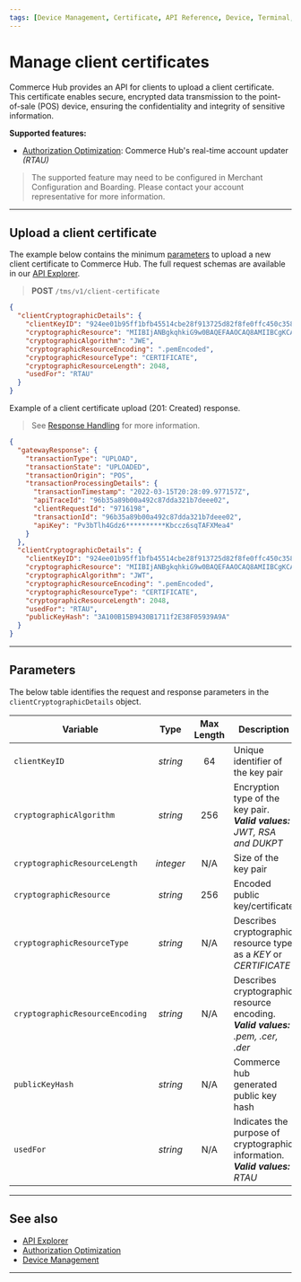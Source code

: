 ```yaml
---
tags: [Device Management, Certificate, API Reference, Device, Terminal, Point-of-Sale]
---
```


# Manage client certificates

Commerce Hub provides an API for clients to upload a client certificate. This certificate enables secure, encrypted data transmission to the point-of-sale (POS) device, ensuring the confidentiality and integrity of sensitive information.

**Supported features:**

- [Authorization Optimization](?path=docs/Resources/Guides/Authorizations/Auth-Optimization.md): Commerce Hub's real-time account updater *(RTAU)*

<!-- theme: info -->
> The supported feature may need to be configured in Merchant Configuration and Boarding. Please contact your account representative for more information.

---

## Upload a client certificate

<!--
type: tab
titles: Request, Response
-->

The example below contains the minimum [parameters](#parameters) to upload a new client certificate to Commerce Hub. The full request schemas are available in our [API Explorer](../api/?type=post&path=/tms/v1/client-certificate).

<!-- theme: success -->
> **POST** `/tms/v1/client-certificate`

```json
{
  "clientCryptographicDetails": {
    "clientKeyID": "924ee01b95ff1bfb45514cbe28f913725d82f8fe0ffc450c3582b00bc4b.....",
    "cryptographicResource": "MIIBIjANBgkqhkiG9w0BAQEFAAOCAQ8AMIIBCgKCAQEAuDjOPaWa......",
    "cryptographicAlgorithm": "JWE",
    "cryptographicResourceEncoding": ".pemEncoded",
    "cryptographicResourceType": "CERTIFICATE",
    "cryptographicResourceLength": 2048,
    "usedFor": "RTAU"
  }
}
```

<!--
type: tab
-->

Example of a client certificate upload (201: Created) response.

<!-- theme: info -->
> See [Response Handling](?path=docs/Resources/Guides/Response-Codes/Response-Handling.md) for more information.

```json
{
  "gatewayResponse": {
    "transactionType": "UPLOAD",
    "transactionState": "UPLOADED",
    "transactionOrigin": "POS",
    "transactionProcessingDetails": {
      "transactionTimestamp": "2022-03-15T20:28:09.977157Z",
      "apiTraceId": "96b35a89b00a492c87dda321b7deee02",
      "clientRequestId": "9716198",
      "transactionId": "96b35a89b00a492c87dda321b7deee02",
      "apiKey": "Pv3bTlh4Gdz6**********Kbccz6sqTAFXMea4"
    }
  },
  "clientCryptographicDetails": {
    "clientKeyID": "924ee01b95ff1bfb45514cbe28f913725d82f8fe0ffc450c3582b00bc4b8414d",
    "cryptographicResource": "MIIBIjANBgkqhkiG9w0BAQEFAAOCAQ8AMIIBCgKCAQEAuDjOPaWa......",
    "cryptographicAlgorithm": "JWT",
    "cryptographicResourceEncoding": ".pemEncoded",
    "cryptographicResourceType": "CERTIFICATE",
    "cryptographicResourceLength": 2048,
    "usedFor": "RTAU",
    "publicKeyHash": "3A100B15B9430B1711f2E38F05939A9A"
  }
}
```

<!-- type: tab-end -->

---

## Parameters

<!--
type: tab
titles: clientCryptographicDetails
-->

The below table identifies the request and response parameters in the `clientCryptographicDetails` object.

| Variable | Type | Max Length | Description |
| ----- | :-----: | :-----: | ----- |
| `clientKeyID` | *string* | 64 | Unique identifier of the key pair |
| `cryptographicAlgorithm` | *string* | 256 | Encryption type of the key pair. ***Valid values:** JWT, RSA and DUKPT* |
| `cryptographicResourceLength` | *integer* | N/A | Size of the key pair |
| `cryptographicResource` | *string* | 256 | Encoded public key/certificate |
| `cryptographicResourceType` | *string* | N/A | Describes cryptographic resource type as a *KEY* or *CERTIFICATE* |
| `cryptographicResourceEncoding` | *string* | N/A | Describes cryptographic resource encoding. ***Valid values:** .pem, .cer, .der* |
| `publicKeyHash` | *string* | N/A | Commerce hub generated public key hash |
| `usedFor` | *string* | N/A | Indicates the purpose of cryptographic information. ***Valid values:** RTAU* |

<!-- type: tab-end -->

---

## See also

- [API Explorer](../api/?type=post&path=/tms/v1/client-certificate)
- [Authorization Optimization](?path=docs/Resources/Guides/Authorizations/Auth-Optimization.md)
- [Device Management](?path=docs/Resources/API-Documents/Device-Management/Device-Management.md)

---
